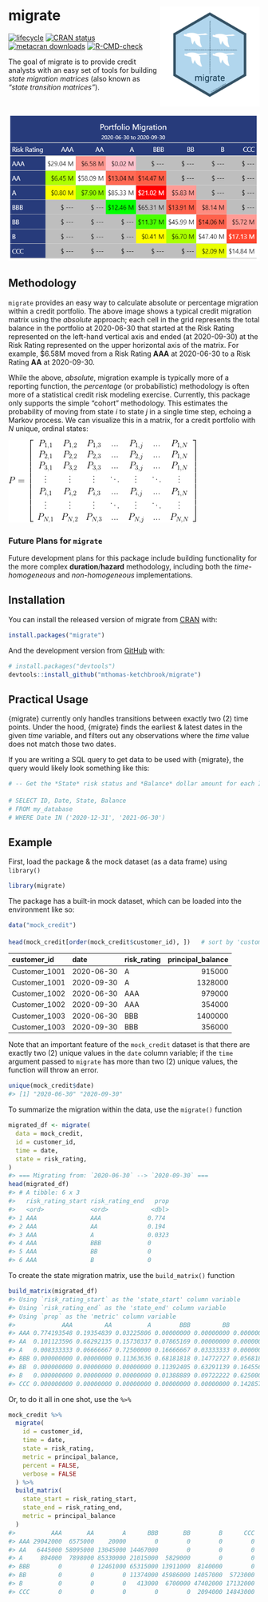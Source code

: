 
<!-- README.md is generated from README.Rmd. Please edit that file -->

# migrate <img src='man/figures/logo.png' align="right" height="200" />

<!-- badges: start -->

[![lifecycle](https://img.shields.io/badge/lifecycle-stable-green.svg)](https://lifecycle.r-lib.org/articles/stages.html#stable)
[![CRAN
status](https://www.r-pkg.org/badges/version/migrate)](https://CRAN.R-project.org/package=migrate)
[![metacran
downloads](https://cranlogs.r-pkg.org/badges/migrate)](https://cran.r-project.org/package=migrate)
[![R-CMD-check](https://github.com/mthomas-ketchbrook/migrate/workflows/R-CMD-check/badge.svg)](https://github.com/mthomas-ketchbrook/migrate/actions)
<!-- badges: end -->

The goal of migrate is to provide credit analysts with an easy set of
tools for building *state migration matrices* (also known as *“state
transition matrices”*).

<br>

![](man/figures/gt_tbl.png)

## Methodology

`migrate` provides an easy way to calculate absolute or percentage
migration within a credit portfolio. The above image shows a typical
credit migration matrix using the *absolute* approach; each cell in the
grid represents the total balance in the portfolio at 2020-06-30 that
started at the Risk Rating represented on the left-hand vertical axis
and ended (at 2020-09-30) at the Risk Rating represented on the upper
horizontal axis of the matrix. For example, $6.58M moved from a Risk
Rating **AAA** at 2020-06-30 to a Risk Rating **AA** at 2020-09-30.

While the above, *absolute*, migration example is typically more of a
reporting function, the *percentage* (or probabilistic) methodology is
often more of a statistical credit risk modeling exercise. Currently,
this package only supports the simple “cohort” methodology. This
estimates the probability of moving from state *i* to state *j* in a
single time step, echoing a Markov process. We can visualize this in a
matrix, for a credit portfolio with *N* unique, ordinal states:

![](man/figures/markov_matrix.png)

### Future Plans for `migrate`

Future development plans for this package include building functionality
for the more complex **duration**/**hazard** methodology, including both
the *time-homogeneous* and *non-homogeneous* implementations.

## Installation

You can install the released version of migrate from
[CRAN](https://CRAN.R-project.org) with:

``` r
install.packages("migrate")
```

And the development version from [GitHub](https://github.com/) with:

``` r
# install.packages("devtools")
devtools::install_github("mthomas-ketchbrook/migrate")
```

## Practical Usage

{migrate} currently only handles transitions between exactly two (2)
time points. Under the hood, {migrate} finds the earliest & latest dates
in the given *time* variable, and filters out any observations where the
*time* value does not match those two dates.

If you are writing a SQL query to get data to be used with {migrate},
the query would likely look something like this:

``` r
# -- Get the *State* risk status and *Balance* dollar amount for each ID, at two distinct dates

# SELECT ID, Date, State, Balance 
# FROM my_database
# WHERE Date IN ('2020-12-31', '2021-06-30')
```

## Example

First, load the package & the mock dataset (as a data frame) using
`library()`

``` r
library(migrate)
```

The package has a built-in mock dataset, which can be loaded into the
environment like so:

``` r
data("mock_credit")

head(mock_credit[order(mock_credit$customer_id), ])   # sort by 'customer_id'
```

| customer\_id   | date       | risk\_rating | principal\_balance |
|:---------------|:-----------|:-------------|-------------------:|
| Customer\_1001 | 2020-06-30 | A            |             915000 |
| Customer\_1001 | 2020-09-30 | A            |            1328000 |
| Customer\_1002 | 2020-06-30 | AAA          |             979000 |
| Customer\_1002 | 2020-09-30 | AAA          |             354000 |
| Customer\_1003 | 2020-06-30 | BBB          |            1400000 |
| Customer\_1003 | 2020-09-30 | BBB          |             356000 |

Note that an important feature of the `mock_credit` dataset is that
there are exactly two (2) unique values in the `date` column variable;
if the `time` argument passed to `migrate` has more than two (2) unique
values, the function will throw an error.

``` r
unique(mock_credit$date)
#> [1] "2020-06-30" "2020-09-30"
```

To summarize the migration within the data, use the `migrate()` function

``` r
migrated_df <- migrate(
  data = mock_credit, 
  id = customer_id, 
  time = date, 
  state = risk_rating, 
)
#> === Migrating from: `2020-06-30` --> `2020-09-30` ===
head(migrated_df)
#> # A tibble: 6 x 3
#>   risk_rating_start risk_rating_end   prop
#>   <ord>             <ord>            <dbl>
#> 1 AAA               AAA             0.774 
#> 2 AAA               AA              0.194 
#> 3 AAA               A               0.0323
#> 4 AAA               BBB             0     
#> 5 AAA               BB              0     
#> 6 AAA               B               0
```

To create the state migration matrix, use the `build_matrix()` function

``` r
build_matrix(migrated_df)
#> Using `risk_rating_start` as the 'state_start' column variable
#> Using `risk_rating_end` as the 'state_end' column variable
#> Using `prop` as the 'metric' column variable
#>             AAA         AA          A        BBB         BB          B        CCC
#> AAA 0.774193548 0.19354839 0.03225806 0.00000000 0.00000000 0.00000000 0.00000000
#> AA  0.101123596 0.66292135 0.15730337 0.07865169 0.00000000 0.00000000 0.00000000
#> A   0.008333333 0.06666667 0.72500000 0.16666667 0.03333333 0.00000000 0.00000000
#> BBB 0.000000000 0.00000000 0.11363636 0.68181818 0.14772727 0.05681818 0.00000000
#> BB  0.000000000 0.00000000 0.00000000 0.11392405 0.63291139 0.16455696 0.08860759
#> B   0.000000000 0.00000000 0.00000000 0.01388889 0.09722222 0.62500000 0.26388889
#> CCC 0.000000000 0.00000000 0.00000000 0.00000000 0.00000000 0.14285714 0.85714286
```

Or, to do it all in one shot, use the `%>%`

``` r
mock_credit %>% 
  migrate(
    id = customer_id, 
    time = date, 
    state = risk_rating, 
    metric = principal_balance, 
    percent = FALSE, 
    verbose = FALSE
  ) %>% 
  build_matrix(
    state_start = risk_rating_start, 
    state_end = risk_rating_end, 
    metric = principal_balance
  )
#>          AAA       AA        A      BBB       BB        B      CCC
#> AAA 29042000  6575000    20000        0        0        0        0
#> AA   6445000 58095000 13045000 14467000        0        0        0
#> A     804000  7898000 85330000 21015000  5829000        0        0
#> BBB        0        0 12461000 65315000 13911000  8140000        0
#> BB         0        0        0 11374000 45986000 14057000  5723000
#> B          0        0        0   413000  6700000 47402000 17132000
#> CCC        0        0        0        0        0  2094000 14843000
```
